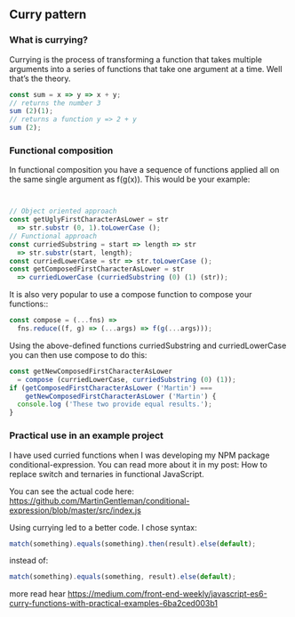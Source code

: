 
## Curry pattern

### What is currying?

Currying is the process of transforming a function that takes multiple arguments into a series of functions that take one argument at a time. Well that’s the theory.

```javascript
const sum = x => y => x + y;
// returns the number 3
sum (2)(1);
// returns a function y => 2 + y
sum (2);
```
### Functional composition
In functional composition you have a sequence of functions applied all on the same single argument as f(g(x)). This would be your example:
```javascript


// Object oriented approach
const getUglyFirstCharacterAsLower = str
  => str.substr (0, 1).toLowerCase ();
// Functional approach
const curriedSubstring = start => length => str
  => str.substr(start, length);
const curriedLowerCase = str => str.toLowerCase ();
const getComposedFirstCharacterAsLower = str
  => curriedLowerCase (curriedSubstring (0) (1) (str));
```
It is also very popular to use a compose function to compose your functions::
```javascript
const compose = (...fns) =>
  fns.reduce((f, g) => (...args) => f(g(...args)));
```
Using the above-defined functions curriedSubstring and curriedLowerCase you can then use compose to do this:
```javascript
const getNewComposedFirstCharacterAsLower
  = compose (curriedLowerCase, curriedSubstring (0) (1));
if (getComposedFirstCharacterAsLower ('Martin') ===       
    getNewComposedFirstCharacterAsLower ('Martin') {
  console.log ('These two provide equal results.');
}
```
### Practical use in an example project
I have used curried functions when I was developing my NPM package conditional-expression. You can read more about it in my post: How to replace switch and ternaries in functional JavaScript.

You can see the actual code here: https://github.com/MartinGentleman/conditional-expression/blob/master/src/index.js

Using currying led to a better code. I chose syntax:
```javascript
match(something).equals(something).then(result).else(default);
```
instead of:
```javascript
match(something).equals(something, result).else(default);
```

more read hear https://medium.com/front-end-weekly/javascript-es6-curry-functions-with-practical-examples-6ba2ced003b1
